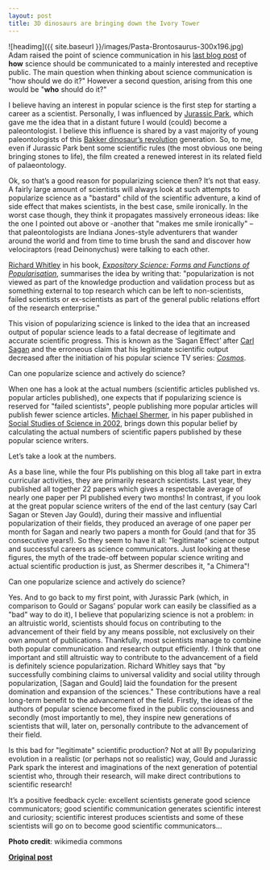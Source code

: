 ```yaml
---
layout: post
title: 3D dinosaurs are bringing down the Ivory Tower
---
```


![headimg]({{ site.baseurl }}/images/Pasta-Brontosaurus-300x196.jpg)
Adam raised the point of science communication in his [last blog post](http://www.ecoevoblog.com/2014/02/10/the-heat-and-light-of-science-communication/) of **how** science should be communicated to a mainly interested and receptive public. The main question when thinking about science communication is "how should we do it?" However a second question, arising from this one would be "**who** should do it?"

I believe having an interest in popular science is the first step for starting a career as a scientist. Personally, I was influenced by [Jurassic Park](http://en.wikipedia.org/wiki/Jurassic_Park_%28film%29), which gave me the idea that in a distant future I would (could) become a paleontologist. I believe this influence is shared by a vast majority of young paleontologists of this [Bakker dinosaur’s revolution](http://en.wikipedia.org/wiki/The_Dinosaur_Heresies) generation. So, to me, even if Jurassic Park bent some scientific rules (the most obvious one being bringing stones to life), the film created a renewed interest in its related field of palaeontology.

Ok, so that’s a good reason for popularizing science then? It’s not that easy. A fairly large amount of scientists will always look at such attempts to popularize science as a "bastard" child of the scientific adventure, a kind of side effect that makes scientists, in the best case, smile ironically. In the worst case though, they think it propagates massively erroneous ideas: like the one I pointed out above or -another that "makes me smile ironically" – that paleontologists are Indiana Jones-style adventurers that wander around the world and from time to time brush the sand and discover how velociraptors (read Deinonychus) were talking to each other.

[Richard Whitley](http://en.wikipedia.org/wiki/Richard_Whiteley) in his book, [*Expository Science: Forms and Functions of Popularisation*](http://link.springer.com/book/10.1007/978-94-009-5239-3), summarises the idea by writing that: "popularization is not viewed as part of the knowledge production and validation process but as something external to top research which can be left to non-scientists, failed scientists or ex-scientists as part of the general public relations effort of the research enterprise."

This vision of popularizing science is linked to the idea that an increased output of popular science leads to a fatal decrease of legitimate and accurate scientific progress. This is known as the ‘Sagan Effect’ after [Carl Sagan](http://en.wikipedia.org/wiki/Carl_Sagan) and the erroneous claim that his legitimate scientific output decreased after the initiation of his popular science TV series: [*Cosmos*](http://en.wikipedia.org/wiki/Cosmos:_A_Personal_Voyage).

Can one popularize science and actively do science?

When one has a look at the actual numbers (scientific articles published vs. popular articles published), one expects that if popularizing science is reserved for "failed scientists", people publishing more popular articles will publish fewer science articles. [Michael Shermer](http://www.ecoevoblog.com/2014/02/16/3d-dinosaurs-are-bringing-down-the-ivory-tower/en.wikipedia.org/wiki/Michael_Shermer), in his paper published in [Social Studies of Science in 2002](http://sss.sagepub.com/content/32/4/489), brings down this popular belief by calculating the actual numbers of scientific papers published by these popular science writers.

Let’s take a look at the numbers.

As a base line, while the four PIs publishing on this blog all take part in extra curricular activities, they are primarily research scientists. Last year, they published all together 22 papers which gives a respectable average of nearly one paper per PI published every two months! In contrast, if you look at the great popular science writers of the end of the last century (say Carl Sagan or Steven Jay Gould), during their massive and influential popularization of their fields, they produced an average of one paper per month for Sagan and nearly two papers a month for Gould (and that for 35 consecutive years!). So they seem to have it all: "legitimate" science output and successful careers as science communicators. Just looking at these figures, the myth of the trade-off between popular science writing and actual scientific production is just, as Shermer describes it, "a Chimera"!

Can one popularize science and actively do science?

Yes. And to go back to my first point, with Jurassic Park (which, in comparison to Gould or Sagans’ popular work can easily be classified as a "bad" way to do it), I believe that popularizing science is not a problem: in an altruistic world, scientists should focus on contributing to the advancement of their field by any means possible, not exclusively on their own amount of publications. Thankfully, most scientists manage to combine both popular communication and research output efficiently. I think that one important and still altruistic way to contribute to the advancement of a field is definitely science popularization. Richard Whitley says that "by successfully combining claims to universal validity and social utility through popularization, [Sagan and Gould] laid the foundation for the present domination and expansion of the sciences." These contributions have a real long-term benefit to the advancement of the field. Firstly, the ideas of the authors of popular science become fixed in the public consciousness and secondly (most importantly to me), they inspire new generations of scientists that will, later on, personally contribute to the advancement of their field.

Is this bad for "legitimate" scientific production? Not at all! By popularizing evolution in a realistic (or perhaps not so realistic) way, Gould and Jurassic Park spark the interest and imaginations of the next generation of potential scientist who, through their research, will make direct contributions to scientific research!

It’s a positive feedback cycle: excellent scientists generate good science communicators; good scientific communication generates scientific interest and curiosity; scientific interest produces scientists and some of these scientists will go on to become good scientific communicators…

**Photo credit**: wikimedia commons

**[Original post](http://www.ecoevoblog.com/2014/02/16/3d-dinosaurs-are-bringing-down-the-ivory-tower/)**
